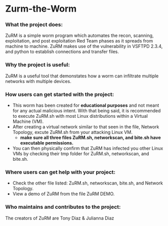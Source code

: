 # Zurm-the-Worm
### What the project does:
ZuRM is a simple worm program which automates the recon, scanning, exploitation, and post exploitation Red Team phases as it spreads from machine to machine. ZuRM makes use of the vulnerability in VSFTPD 2.3.4, and python to establish connections 
and transfer files.

### Why the project is useful:
ZuRM is a useful tool that demonstates how a worm can infiltrate multiple networks with multiple devices.

### How users can get started with the project:
- This worm has been created for **educational purposes** and not meant for any actual malicious intent. 
With that being said, it is recommended to execute ZuRM.sh with most Linux distributions within a Virtual Machine (VM).
- After creating a virtual network similar to that seen in the file, Network Topology, excute ZuRM.sh from your attacking Linux VM.
  - **make sure all three files ZuRM.sh, networkscan, and bite.sh have executable permissions.**
- You can then physically confirm that ZuRM has infected you other Linux VMs by checking their tmp folder for ZuRM.sh, networkscan, and bite.sh.

### Where users can get help with your project:
- Check the other file listed: ZuRM.sh, networkscan, bite.sh, and Network Topology.
- View a demo of ZuRM from the file ZuRM DEMO.

### Who maintains and contributes to the project:
The creators of ZuRM are Tony Diaz & Julianna Diaz
